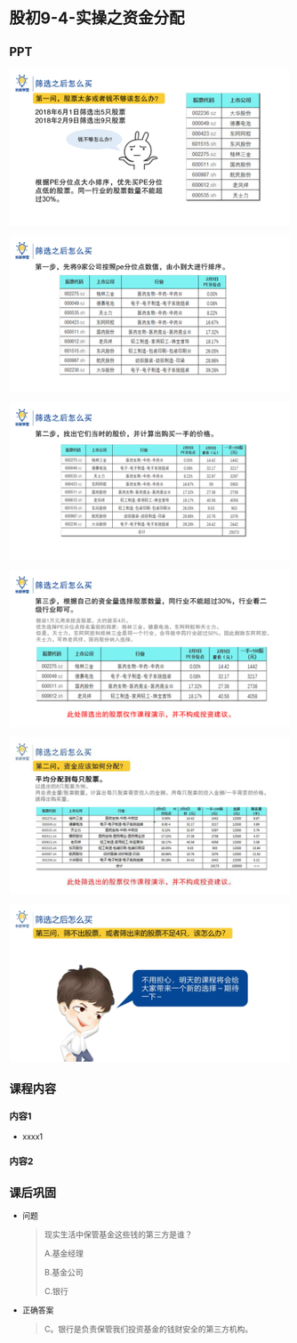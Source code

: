 # 股初9-4-实操之资金分配

## PPT

![课程ppt](assets/9-4-1.jpeg)

![课程ppt](assets/9-4-2.jpeg)

![课程ppt](assets/9-4-3.jpeg)

![课程ppt](assets/9-4-4.jpeg)

![课程ppt](assets/9-4-5.jpeg)

![课程ppt](assets/9-4-6.jpeg)

## 课程内容

### 内容1

- xxxx1

  > 

### 内容2

## 课后巩固

- 问题

  > 现实生活中保管基金这些钱的第三方是谁？
  >
  > A.基金经理
  >
  > B.基金公司
  >
  > C.银行

- 正确答案

  > C。银行是负责保管我们投资基金的钱财安全的第三方机构。